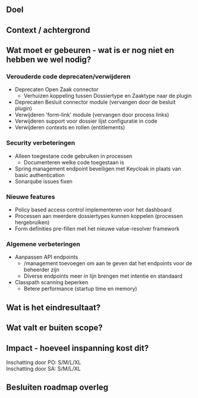 ## Doel

## Context / achtergrond

## Wat moet er gebeuren - wat is er nog niet en hebben we wel nodig?
### Verouderde code deprecaten/verwijderen
- Deprecaten Open Zaak connector
  - Verhuizen koppeling tussen Dossiertype en Zaaktype naar de plugin
- Deprecaten Besluit connector module (vervangen door de besluit plugin)
- Verwijderen 'form-link' module (vervangen door process links)
- Verwijderen support voor dossier lijst configuratie in code
- Verwijderen contexts en rollen (entitlements)

### Security verbeteringen
- Alleen toegestane code gebruiken in processen
  - Documenteren welke code toegestaan is
- Spring management endpoint beveiligen met Keycloak in plaats van basic authentication
- Sonarqube issues fixen

### Nieuwe features
- Policy based access control implementeren voor het dashboard
- Processen aan meerdere dossiertypes kunnen koppelen (processen hergebruiken)
- Form definities pre-fillen met het nieuwe value-resolver framework

### Algemene verbeteringen
- Aanpassen API endpoints
  - /management toevoegen om aan te geven dat het endpoints voor de beheerder zijn
  - Diverse endpoints meer in lijn brengen met intentie en standaard 
- Classpath scanning beperken
  - Betere performance (startup time en memory)

## Wat is het eindresultaat?

## Wat valt er buiten scope?

## Impact - hoeveel inspanning kost dit? 
Inschatting door PO: S/M/L/XL  
Inschatting door SA: S/M/L/XL  

## Besluiten roadmap overleg
